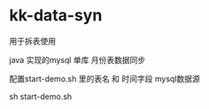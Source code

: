 # kk-data-syn
用于拆表使用

java 实现的mysql 单库 月份表数据同步 

配置start-demo.sh 里的表名 和 时间字段 mysql数据源 

sh start-demo.sh
